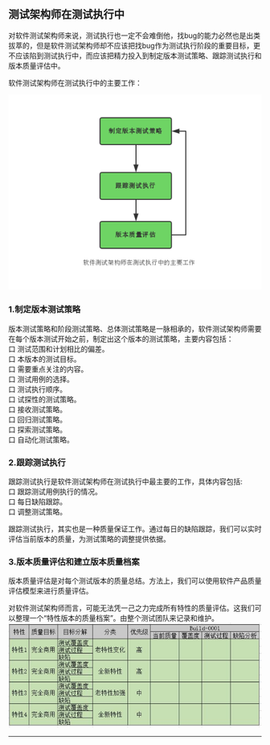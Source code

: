 ## 测试架构师在测试执行中

对软件测试架构师来说，测试执行也一定不会难倒他，找bug的能力必然也是出类拔萃的，但是软件测试架构师却不应该把找bug作为测试执行阶段的重要目标，更不应该陷到测试执行中，而应该把精力投入到制定版本测试策略、跟踪测试执行和版本质量评估中。

软件测试架构师在测试执行中的主要工作：

![](../resFiles/r2/软件测试架构师在测试执行中的主要工作.jpg)

### 1.制定版本测试策略

版本测试策略和阶段测试策略、总体测试策略是一脉相承的，软件测试架构师需要在每个版本测试开始之前，制定出这个版本的测试策略，主要内容包括：</br>
口  测试范围和计划相比的偏差。</br>
口  本版本的测试目标。</br>
口  需要重点关注的内容。</br>
口  测试用例的选择。</br>
口  测试执行顺序。</br>
口  试探性的测试策略。</br>
口  接收测试策略。</br>
口  回归测试策略。</br>
口  探索测试策略。</br>
口  自动化测试策略。</br>

### 2.跟踪测试执行

跟踪测试执行是软件测试架构师在测试执行中最主要的工作，具体内容包括:</br>
口  跟踪测试用例执行的情况。</br>
口  每日缺陷跟踪。</br>
口  调整测试策略。</br>

跟踪测试执行，其实也是一种质量保证工作。通过每日的缺陷跟踪，我们可以实时评估当前版本的质量，为测试策略的调整提供依据。

### 3.版本质量评估和建立版本质量档案

版本质量评估是对每个测试版本的质量总结。方法上，我们可以使用软件产品质量评估模型来进行质量评估。

对软件测试架构师而言，可能无法凭一己之力完成所有特性的质量评估。这我们可以整理一个“特性版本的质量档案”。由整个测试团队来记录和维护。
![](../resFiles/r2/特性版本质量档案.jpg)

* * *
